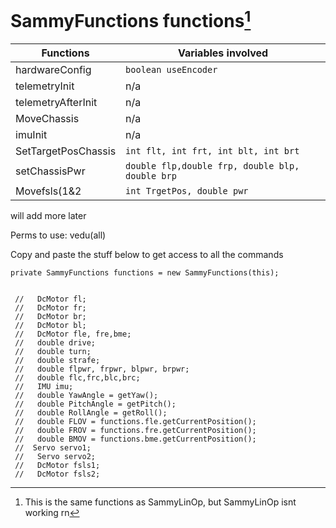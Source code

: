 
# SammyFunctions functions[^1]
	

[^1]: This is the same functions as SammyLinOp, but SammyLinOp isnt working rn




| Functions       | Variables involved                |
|-----------------|-----------------------------------|
| hardwareConfig  | `boolean useEncoder`              |
| telemetryInit   | n/a                               |
| telemetryAfterInit | n/a                               |
| MoveChassis     | n/a                               |
| imuInit         | n/a                               |
| SetTargetPosChassis | `int flt, int frt, int blt, int brt` |
| setChassisPwr                | `double flp,double frp, double blp, double brp` |
|Movefsls(1&2| `int TrgetPos, double pwr`        |









will add more later










Perms to use: vedu(all)
















Copy and paste the stuff below to get access to all the commands
~~~~~~~~~~~~~~~~~~~~~~~~~~~~~~~~~~~~~~~~~~~~~~~~
private SammyFunctions functions = new SammyFunctions(this);


 //   DcMotor fl;
 //   DcMotor fr;
 //   DcMotor br;
 //   DcMotor bl;
 //   DcMotor fle, fre,bme;
 //   double drive;
 //   double turn;
 //   double strafe;
 //   double flpwr, frpwr, blpwr, brpwr;
 //   double flc,frc,blc,brc;
 //   IMU imu;
 //   double YawAngle = getYaw();
 //   double PitchAngle = getPitch();
 //   double RollAngle = getRoll();
 //   double FLOV = functions.fle.getCurrentPosition();
 //   double FROV = functions.fre.getCurrentPosition();
 //   double BMOV = functions.bme.getCurrentPosition();
 //  Servo servo1;
 //   Servo servo2;
 //   DcMotor fsls1;
 //   DcMotor fsls2;
~~~~~~~~~~~~~~~~~~~~~~~~~~~~~~~~~~~~~~~~~~~~~~~~
